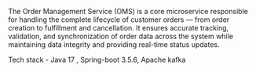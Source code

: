 The Order Management Service (OMS) is a core microservice responsible for handling the complete lifecycle of customer orders — from order creation to fulfillment and cancellation. It ensures accurate tracking, validation, and synchronization of order data across the system while maintaining data integrity and providing real-time status updates.



Tech stack - Java 17 , Spring-boot 3.5.6, Apache kafka  
